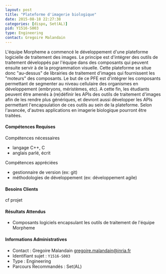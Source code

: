 ```yaml
---
layout: post
title: "Plateforme d'imagerie biologique"
date: 2015-08-18 22:27:38
categories: [dispo, Set(AL)]
pid: Y1516-S003
type: Engineering
contact: Gregoire Malandain
---
```

       
L'équipe Morpheme a commencé le développement d'une plateforme logicielle de traitement des images. Le principe est d'intégrer des outils de traitement développés par l'équipe dans des composants qui peuvent ensuite servir à de la programmation visuelle. Cette plateforme se situe donc "au-dessus" de librairies de traitement d'images qui fournissent les "moteurs" des composants.
Le but de ce PFE est d'intégrer les composants permettant de segmenter au niveau cellulaire des organismes en développement (embryons, méristèmes, etc). A cette fin, les étudiants peuvent être amenés à (re)définir les APIs des outils de traitement d'images afin de les rendre plus génériques, et devront aussi développer les APIs permettant l'encapsulation de ces outils au sein de la plateforme. 
Selon l'avancée, d'autres applications en imagerie biologique pourront être traitées. 

#### Compétences Requises
Compétences nécessaires
- langage C++, C
- anglais parlé, écrit

Compétences appréciées
- gestionnaire de version (ex: git)
- méthodologies de développement (ex: développement agile)


#### Besoins Clients
cf projet

#### Résultats Attendus
- Composants logiciels encapsulant les outils de traitement de l'équipe Morpheme
     

#### Informations Administratives
  * Contact : Gregoire Malandain <gregoire.malandain@inria.fr>
  * Identifiant sujet : `Y1516-S003`
  * Type : Engineering
  * Parcours Recommandés : Set(AL)
     